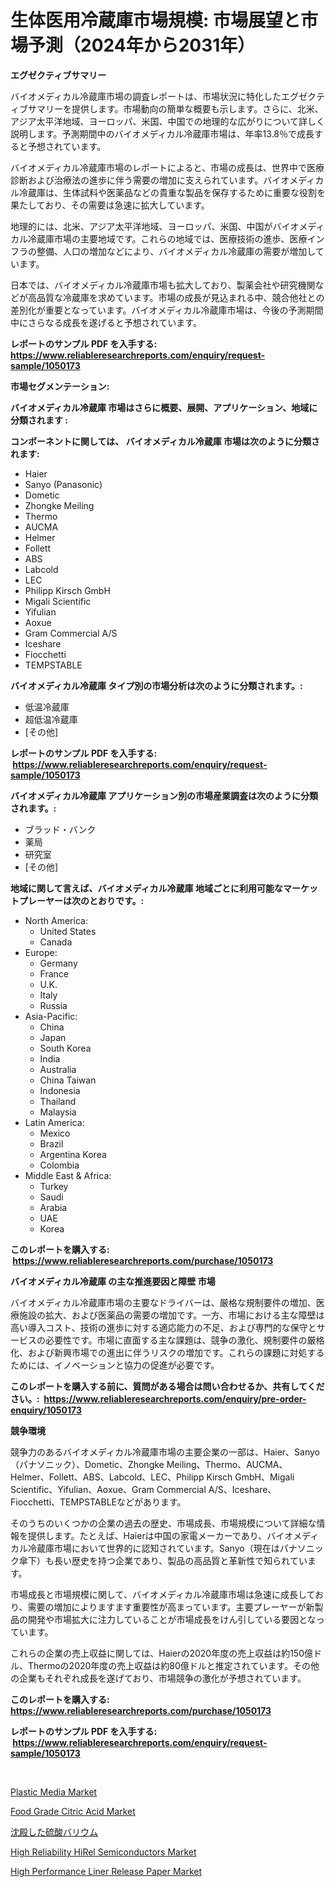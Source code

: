<p><h1>生体医用冷蔵庫市場規模: 市場展望と市場予測（2024年から2031年）</h1></p><p><strong>エグゼクティブサマリー</strong></p>
<p><p>バイオメディカル冷蔵庫市場の調査レポートは、市場状況に特化したエグゼクティブサマリーを提供します。市場動向の簡単な概要も示します。さらに、北米、アジア太平洋地域、ヨーロッパ、米国、中国での地理的な広がりについて詳しく説明します。予測期間中のバイオメディカル冷蔵庫市場は、年率13.8％で成長すると予想されています。</p><p>バイオメディカル冷蔵庫市場のレポートによると、市場の成長は、世界中で医療診断および治療法の進歩に伴う需要の増加に支えられています。バイオメディカル冷蔵庫は、生体試料や医薬品などの貴重な製品を保存するために重要な役割を果たしており、その需要は急速に拡大しています。</p><p>地理的には、北米、アジア太平洋地域、ヨーロッパ、米国、中国がバイオメディカル冷蔵庫市場の主要地域です。これらの地域では、医療技術の進歩、医療インフラの整備、人口の増加などにより、バイオメディカル冷蔵庫の需要が増加しています。</p><p>日本では、バイオメディカル冷蔵庫市場も拡大しており、製薬会社や研究機関などが高品質な冷蔵庫を求めています。市場の成長が見込まれる中、競合他社との差別化が重要となっています。バイオメディカル冷蔵庫市場は、今後の予測期間中にさらなる成長を遂げると予想されています。</p></p>
<p><strong>レポートのサンプル PDF を入手する: <a href="https://www.reliableresearchreports.com/enquiry/request-sample/1050173">https://www.reliableresearchreports.com/enquiry/request-sample/1050173</a></strong></p>
<p><strong>市場セグメンテーション:</strong></p>
<p><strong> バイオメディカル冷蔵庫 市場はさらに概要、展開、アプリケーション、地域に分類されます :</strong></p>
<p><strong>コンポーネントに関しては、 バイオメディカル冷蔵庫 市場は次のように分類されます: &nbsp;</strong></p>
<p><ul><li>Haier</li><li>Sanyo (Panasonic)</li><li>Dometic</li><li>Zhongke Meiling</li><li>Thermo</li><li>AUCMA</li><li>Helmer</li><li>Follett</li><li>ABS</li><li>Labcold</li><li>LEC</li><li>Philipp Kirsch GmbH</li><li>Migali Scientific</li><li>Yifulian</li><li>Aoxue</li><li>Gram Commercial A/S</li><li>Iceshare</li><li>Fiocchetti</li><li>TEMPSTABLE</li></ul></p>
<p><strong> バイオメディカル冷蔵庫 タイプ別の市場分析は次のように分類されます。:</strong></p>
<p><ul><li>低温冷蔵庫</li><li>超低温冷蔵庫</li><li>[その他]</li></ul></p>
<p><strong>レポートのサンプル PDF を入手する: &nbsp;<a href="https://www.reliableresearchreports.com/enquiry/request-sample/1050173">https://www.reliableresearchreports.com/enquiry/request-sample/1050173</a></strong></p>
<p><strong> バイオメディカル冷蔵庫 アプリケーション別の市場産業調査は次のように分類されます。:</strong></p>
<p><ul><li>ブラッド・バンク</li><li>薬局</li><li>研究室</li><li>[その他]</li></ul></p>
<p><strong>地域に関して言えば、バイオメディカル冷蔵庫 地域ごとに利用可能なマーケットプレーヤーは次のとおりです。:</strong></p>
<p><ul>
    <li>
        North America:
        <ul>
            <li>United States</li>
            <li>Canada</li>
        </ul>
    </li>
    <li>
        Europe:
        <ul>
            <li>Germany</li>
            <li>France</li>
            <li>U.K.</li>
            <li>Italy</li>
            <li>Russia</li>
        </ul>
    </li>
    <li>
        Asia-Pacific:
        <ul>
            <li>China</li>
            <li>Japan</li>
            <li>South Korea</li>
            <li>India</li>
            <li>Australia</li>
            <li>China Taiwan</li>
            <li>Indonesia</li>
            <li>Thailand</li>
            <li>Malaysia</li>
        </ul>
    </li>
    <li>
        Latin America:
        <ul>
            <li>Mexico</li>
            <li>Brazil</li>
            <li>Argentina Korea</li>
            <li>Colombia</li>
        </ul>
    </li>
    <li>
        Middle East & Africa:
        <ul>
            <li>Turkey</li>
            <li>Saudi</li>
            <li>Arabia</li>
            <li>UAE</li>
            <li>Korea</li>
        </ul>
    </li>
    </ul></p>
<p><strong>このレポートを購入する: &nbsp;<a href="https://www.reliableresearchreports.com/purchase/1050173">https://www.reliableresearchreports.com/purchase/1050173</a></strong></p>
<p><strong>バイオメディカル冷蔵庫 の主な推進要因と障壁 市場</strong></p>
<p><p>バイオメディカル冷蔵庫市場の主要なドライバーは、厳格な規制要件の増加、医療施設の拡大、および医薬品の需要の増加です。一方、市場における主な障壁は高い導入コスト、技術の進歩に対する適応能力の不足、および専門的な保守とサービスの必要性です。市場に直面する主な課題は、競争の激化、規制要件の厳格化、および新興市場での進出に伴うリスクの増加です。これらの課題に対処するためには、イノベーションと協力の促進が必要です。</p></p>
<p><strong>このレポートを購入する前に、質問がある場合は問い合わせるか、共有してください。:&nbsp; <a href="https://www.reliableresearchreports.com/enquiry/pre-order-enquiry/1050173">https://www.reliableresearchreports.com/enquiry/pre-order-enquiry/1050173</a></strong></p>
<p><strong>競争環境</strong></p>
<p><p>競争力のあるバイオメディカル冷蔵庫市場の主要企業の一部は、Haier、Sanyo（パナソニック）、Dometic、Zhongke Meiling、Thermo、AUCMA、Helmer、Follett、ABS、Labcold、LEC、Philipp Kirsch GmbH、Migali Scientific、Yifulian、Aoxue、Gram Commercial A/S、Iceshare、Fiocchetti、TEMPSTABLEなどがあります。</p><p>そのうちのいくつかの企業の過去の歴史、市場成長、市場規模について詳細な情報を提供します。たとえば、Haierは中国の家電メーカーであり、バイオメディカル冷蔵庫市場において世界的に認知されています。Sanyo（現在はパナソニック傘下）も長い歴史を持つ企業であり、製品の高品質と革新性で知られています。</p><p>市場成長と市場規模に関して、バイオメディカル冷蔵庫市場は急速に成長しており、需要の増加によりますます重要性が高まっています。主要プレーヤーが新製品の開発や市場拡大に注力していることが市場成長をけん引している要因となっています。</p><p>これらの企業の売上収益に関しては、Haierの2020年度の売上収益は約150億ドル、Thermoの2020年度の売上収益は約80億ドルと推定されています。その他の企業もそれぞれ成長を遂げており、市場競争の激化が予想されています。</p></p>
<p><strong>このレポートを購入する: &nbsp; <a href="https://www.reliableresearchreports.com/purchase/1050173">https://www.reliableresearchreports.com/purchase/1050173</a></strong></p>
<p><strong>レポートのサンプル PDF を入手する: &nbsp;<a href="https://www.reliableresearchreports.com/enquiry/request-sample/1050173">https://www.reliableresearchreports.com/enquiry/request-sample/1050173</a></strong><strong></strong></p>
<p>&nbsp;</p>
<p><p><a href="https://issuu.com/reportprime-2/docs/plastic-media-market-size-2030.pptx">Plastic Media Market</a></p><p><a href="https://github.com/dringals/Market-Research-Report-List-3/blob/main/food-grade-citric-acid-market.md">Food Grade Citric Acid Market</a></p><p><a href="https://github.com/sghwr779811674/Market-Research-Report-List-1/blob/main/9523530309.md">沈殿した硫酸バリウム</a></p><p><a href="https://view.publitas.com/reportprime-1/high-reliability-hirel-semiconductors-market-size-share-trends-analysis-report-by-material-by-type-by-end-user-by-region-and-segment-forecasts-2024-2031/">High Reliability HiRel Semiconductors Market</a></p><p><a href="https://github.com/lbird53714/Market-Research-Report-List-3/blob/main/high-performance-liner-release-paper-market.md">High Performance Liner Release Paper Market</a></p></p>